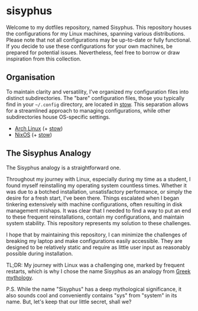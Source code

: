 # sisyphus

Welcome to my dotfiles repository, named Sisyphus. This repository houses the configurations for my Linux machines, spanning various distributions. Please note that not all configurations may be up-to-date or fully functional. If you decide to use these configurations for your own machines, be prepared for potential issues. Nevertheless, feel free to borrow or draw inspiration from this collection.

## Organisation

To maintain clarity and versatility, I've organized my configuration files into distinct subdirectories. The "bare" configuration files, those you typically find in your `~/.config` directory, are located in [stow](./stow). This separation allows for a streamlined approach to managing configurations, while other subdirectories house OS-specific settings.

- [Arch Linux](./arch) (+ [stow](./stow))
- [NixOS](./nixos) (+ [stow](./stow))

## The Sisyphus Analogy

The Sisyphus analogy is a straightforward one.

Throughout my journey with Linux, especially during my time as a student, I found myself reinstalling my operating system countless times. Whether it was due to a botched installation, unsatisfactory performance, or simply the desire for a fresh start, I've been there. Things escalated when I began tinkering extensively with machine configurations, often resulting in disk management mishaps. It was clear that I needed to find a way to put an end to these frequent reinstallations, contain my configurations, and maintain system stability. This repository represents my solution to these challenges.

I hope that by maintaining this repository, I can minimize the challenges of breaking my laptop and make configurations easily accessible. They are designed to be relatively static and require as little user input as reasonably possible during installation.

TL;DR: My journey with Linux was a challenging one, marked by frequent restarts, which is why I chose the name Sisyphus as an analogy from [Greek mythology](https://en.wikipedia.org/wiki/Sisyphus).

P.S. While the name "Sisyphus" has a deep mythological significance, it also sounds cool and conveniently contains "sys" from "system" in its name. But, let's keep that our little secret, shall we?
